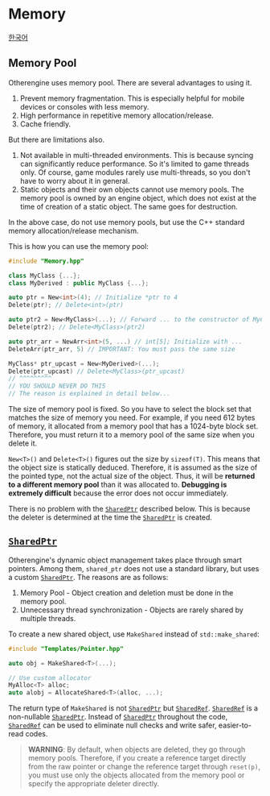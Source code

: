 # Memory

[한국어](../한국어/메모리.md)

## Memory Pool

Otherengine uses memory pool. There are several advantages to using it.

1. Prevent memory fragmentation. This is especially helpful for mobile devices or consoles with less memory.
2. High performance in repetitive memory allocation/release.
3. Cache friendly.

But there are limitations also.

1. Not available in multi-threaded environments. This is because syncing can significantly reduce performance. So it's limited to game threads only. Of course, game modules rarely use multi-threads, so you don't have to worry about it in general.
2. Static objects and their own objects cannot use memory pools. The memory pool is owned by an engine object, which does not exist at the time of creation of a static object. The same goes for destruction.

In the above case, do not use memory pools, but use the C++ standard memory allocation/release mechanism.

This is how you can use the memory pool:

```cpp
#include "Memory.hpp"

class MyClass {...};
class MyDerived : public MyClass {...};

auto ptr = New<int>(4); // Initialize *ptr to 4
Delete(ptr); // Delete<int>(ptr)

auto ptr2 = New<MyClass>(...); // Forward ... to the constructor of MyClass
Delete(ptr2); // Delete<MyClass>(ptr2)

auto ptr_arr = NewArr<int>(5, ...) // int[5]; Initialize with ...
DeleteArr(ptr_arr, 5) // IMPORTANT: You must pass the same size

MyClass* ptr_upcast = New<MyDerived>(...);
Delete(ptr_upcast) // Delete<MyClass>(ptr_upcast)
// ^^^^^^^^^
// YOU SHOULD NEVER DO THIS
// The reason is explained in detail below...
```

The size of memory pool is fixed. So you have to select the block set that matches the size of memory you need. For example, if you need 612 bytes of memory, it allocated from a memory pool that has a 1024-byte block set. Therefore, you must return it to a memory pool of the same size when you delete it.

`New<T>()` and `Delete<T>()` figures out the size by `sizeof(T)`. This means that the object size is statically deduced. Therefore, it is assumed as the size of the pointed type, not the actual size of the object. Thus, it will be **returned to a different memory pool** than it was allocated to. **Debugging is extremely difficult** because the error does not occur immediately.

There is no problem with the [`SharedPtr`] described below. This is because the deleter is determined at the time the [`SharedPtr`] is created.

## [`SharedPtr`]

Otherengine's dynamic object management takes place through smart pointers. Among them, `shared_ptr` does not use a standard library, but uses a custom [`SharedPtr`]. The reasons are as follows:

1. Memory Pool - Object creation and deletion must be done in the memory pool.
2. Unnecessary thread synchronization - Objects are rarely shared by multiple threads.

To create a new shared object, use `MakeShared` instead of `std::make_shared`:

```cpp
#include "Templates/Pointer.hpp"

auto obj = MakeShared<T>(...);

// Use custom allocator
MyAlloc<T> alloc;
auto alobj = AllocateShared<T>(alloc, ...);
```

The return type of `MakeShared` is not [`SharedPtr`] but [`SharedRef`]. [`SharedRef`] is a non-nullable [`SharedPtr`]. Instead of [`SharedPtr`] throughout the code, [`SharedRef`] can be used to eliminate null checks and write safer, easier-to-read codes.

> **WARNING**: By default, when objects are deleted, they go through memory pools. Therefore, if you create a reference target directly from the raw pointer or change the reference target through `reset(p)`, you must use only the objects allocated from the memory pool or specify the appropriate deleter directly.

[`SharedPtr`]: https://othereum.github.io/Otherengine/da/dc9/classoeng_1_1core_1_1_shared_ptr.html
[`SharedRef`]: https://othereum.github.io/Otherengine/d0/dce/classoeng_1_1core_1_1_shared_ref.html
